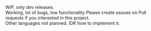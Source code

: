 WiP, only dev releases.  
Working, lot of bugs, low functionality Please create ussues on Pull requests if you interested in this project.  
Other languages not planned. IDK how to implement it.  
